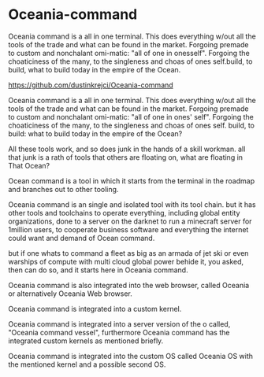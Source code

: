 # Oceania-command
Oceania command is a all in one terminal. This does everything w/out all the tools of the trade and what can be found in the market. Forgoing premade to custom and nonchalant omi-matic: "all of one in onesself". Forgoing the choaticiness of the many, to the singleness and choas of ones self.build, to build, what to build today in the empire of the Ocean.



https://github.com/dustinkrejci/Oceania-command

Oceania command is a all in one terminal. This does everything w/out all the tools of the trade and what can be found in the market. Forgoing premade to custom and nonchalant omi-matic: "all of one in ones' self". Forgoing the choaticiness of the many, to the singleness and choas of ones self. build, to build: what to build today in the empire of the Ocean?



All these tools work, and so does junk in the hands of a skill workman. all that junk is a rath of tools that others are floating on, what are floating in That Ocean? 

Ocean command is a tool in which it starts from the terminal in the roadmap and branches out to other tooling.

Oceania command is an single and isolated tool with its tool chain. but it has other tools and toolchains to operate  everything, including global entity organizations, done to a server on the darknet to run a minecraft server for 1million users, to cooperate business software and everything the internet could want and demand of Ocean command.

but if one whats to command a fleet as big as an armada of jet ski or even warships of compute with multi cloud global power behide it, you asked, then can do so, and it starts here in Oceania command. 



Oceania command is also integrated into the web browser, called Oceania or alternatively Oceania Web browser.





Oceania command is integrated into  a custom kernel.

Oceania command is integrated into a server version of the o called, "Oceania command vessel", furthermore Oceania command has  the integrated custom kernels as mentioned briefly. 

Oceania command is integrated into the custom OS called Oceania OS with the mentioned kernel and a possible second OS.





